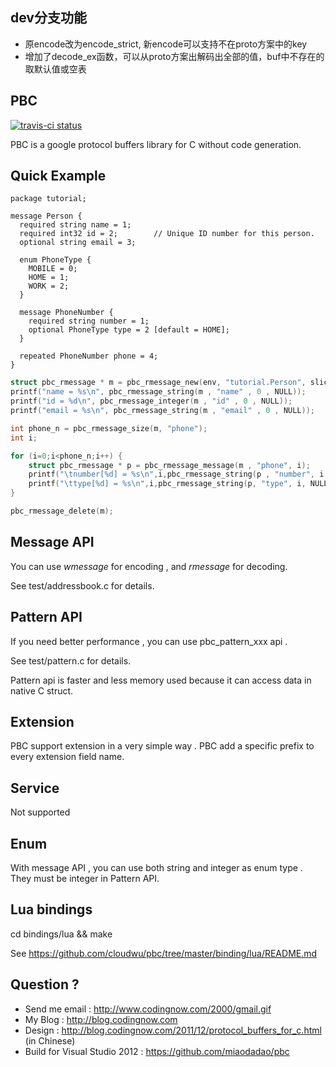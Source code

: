 ## dev分支功能

* 原encode改为encode_strict, 新encode可以支持不在proto方案中的key
* 增加了decode_ex函数，可以从proto方案出解码出全部的值，buf中不存在的取默认值或空表


## PBC

[![travis-ci status](https://travis-ci.org/cloudwu/pbc.svg?branch=master)](https://travis-ci.org/cloudwu/pbc)

PBC is a google protocol buffers library for C without code generation.

## Quick Example

    package tutorial;
    
    message Person {
      required string name = 1;
      required int32 id = 2;        // Unique ID number for this person.
      optional string email = 3;
    
      enum PhoneType {
        MOBILE = 0;
        HOME = 1;
        WORK = 2;
      }
    
      message PhoneNumber {
        required string number = 1;
        optional PhoneType type = 2 [default = HOME];
      }
    
      repeated PhoneNumber phone = 4;
    }

```C
struct pbc_rmessage * m = pbc_rmessage_new(env, "tutorial.Person", slice);
printf("name = %s\n", pbc_rmessage_string(m , "name" , 0 , NULL));
printf("id = %d\n", pbc_rmessage_integer(m , "id" , 0 , NULL));
printf("email = %s\n", pbc_rmessage_string(m , "email" , 0 , NULL));

int phone_n = pbc_rmessage_size(m, "phone");
int i;

for (i=0;i<phone_n;i++) {
	struct pbc_rmessage * p = pbc_rmessage_message(m , "phone", i);
	printf("\tnumber[%d] = %s\n",i,pbc_rmessage_string(p , "number", i ,NULL));
	printf("\ttype[%d] = %s\n",i,pbc_rmessage_string(p, "type", i, NULL));
}

pbc_rmessage_delete(m);
```

## Message API

You can use *wmessage* for encoding , and *rmessage* for decoding.

See test/addressbook.c for details.

## Pattern API

If you need better performance , you can use pbc_pattern_xxx api .

See test/pattern.c for details.

Pattern api is faster and less memory used because it can access data in native C struct.

## Extension

PBC support extension in a very simple way . PBC add a specific prefix to every extension field name. 

## Service

Not supported

## Enum

With message API , you can use both string and integer as enum type . They must be integer in Pattern API. 

## Lua bindings

cd bindings/lua && make

See https://github.com/cloudwu/pbc/tree/master/binding/lua/README.md

## Question ?

* Send me email : http://www.codingnow.com/2000/gmail.gif
* My Blog : http://blog.codingnow.com
* Design : http://blog.codingnow.com/2011/12/protocol_buffers_for_c.html (in Chinese)
* Build for Visual Studio 2012 : https://github.com/miaodadao/pbc


